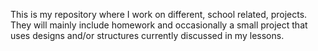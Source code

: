 This is my repository where I work on different, school related, projects. They will mainly include homework and occasionally a small project that uses designs and/or structures currently discussed in my lessons.
